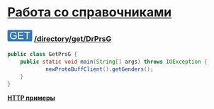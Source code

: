[Работа со справочниками](../../../index.md)
===========================================

### ![GET](../../../../../img/get.png) [/directory/get/DrPrsG](../index.md)

```java
public class GetPrsG {
    public static void main(String[] args) throws IOException {
            newProtoBuffClient().getGenders();
    }
}
```

**[HTTP примеры](get.md)**